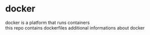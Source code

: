# docker
docker is a platform that runs containers   
this repo contains dockerfiles additional informations about docker
